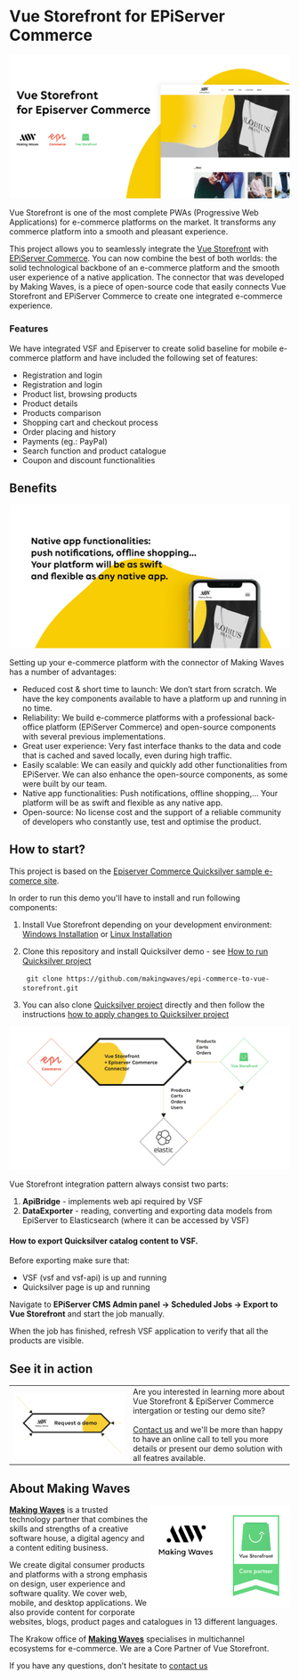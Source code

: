 # Vue Storefront for EPiServer Commerce 

![Episervre Commerce](doc/diagrams/VSF_Epi_baner1.jpg)

Vue Storefront is one of the most complete PWAs (Progressive Web Applications) for e-commerce platforms on the market. It transforms any commerce platform into a smooth and pleasant experience. 

This project allows you to seamlessly integrate the [Vue Storefront](https://www.vuestorefront.io/ "Vue Storefront") with [EPiServer Commerce](https://www.episerver.com/products/episerver-commerce/ "Episerver Commerce"). You can now combine the best of both worlds: the solid technological backbone of an e-commerce platform and the smooth user experience of a native application. The connector that was developed by Making Waves, is a piece of open-source code that easily connects Vue Storefront and EPiServer Commerce to create one integrated e-commerce experience.

### Features
We have integrated VSF and Episerver to create solid baseline for mobile e-commerce platform and have included the following set of features: 
-	Registration and login
-   Registration and login
-   Product list, browsing products
-   Product details
-   Products comparison
-   Shopping cart and checkout process
-   Order placing and history
-   Payments (eg.: PayPal)
-   Search function and product catalogue
-   Coupon and discount functionalities


## Benefits
![VueStorefront for Episerver Commerce ](doc/diagrams/VSF_Epi_baner2.jpg)

Setting up your e-commerce platform with the connector of Making Waves has a number of advantages:
-	Reduced cost & short time to launch: We don’t start from scratch. We have the key components available to have a platform up and running in no time.
-	Reliability: We build e-commerce platforms with a professional back-office platform (EPiServer Commerce) and open-source components with several previous implementations.
-	Great user experience: Very fast interface thanks to the data and code that is cached and saved locally, even during high traffic. 
-	Easily scalable: We can easily and quickly add other functionalities from EPiServer. We can also enhance the open-source components, as some were built by our team.
-	Native app functionalities: Push notifications, offline shopping,… Your platform will be as swift and flexible as any native app. 
-	Open-source: No license cost and the support of a reliable community of developers who constantly use, test and optimise the product.


## How to start?
This project is based on the [Episerver Commerce Quicksilver sample e-comerce site](https://github.com/episerver/Quicksilver).

In order to run this demo you'll have to install and run following components:
1. Install Vue Storefront depending on your development environment: [Windows Installation](https://docs.vuestorefront.io/guide/installation/windows.html) or [Linux Installation](https://docs.vuestorefront.io/guide/installation/linux-mac.html)
2. Clone this repository and install Quicksilver demo - see [How to run Quicksilver project](https://github.com/makingwaves/epi-commerce-to-vue-storefront/tree/master/Quicksilver)

    ``` git clone https://github.com/makingwaves/epi-commerce-to-vue-storefront.git```

3. You can also clone [Quicksilver project](https://github.com/makingwaves/epi-commerce-to-vue-storefront/tree/master/Quicksilver)  directly and then follow the instructions [how to apply changes to Quicksilver project](README-TECH.md)

![Episerver Commerce](doc/diagrams/VSF_Epi_architecture_overview.jpg)

Vue Storefront integration pattern always consist two parts:

1. **ApiBridge** - implements web api required by VSF
2. **DataExporter** - reading, converting and exporting data models from EpiServer to Elasticsearch (where it can be accessed by VSF)


#### How to export Quicksilver catalog content to VSF.

Before exporting make sure that:
- VSF (vsf and vsf-api) is up and running
- Quicksilver page is up and running

Navigate to **EPiServer CMS Admin panel -> Scheduled Jobs -> Export to Vue Storefront** and start the job manually.

When the job has finished, refresh VSF application to verify that all the products are visible.

## See it in action

<table style="border:0">
  <tbody>
    <tr>
      <td align="center" valign="middle">
        <a href="mailto:grzegorz.kalucki@makingwaves.com">
            <img src="doc/diagrams/Request_demo.jpg" style="float: left; clear:both; width=50% " title="Request a demo " />
        </a>
      </td>
      <td align="left" valign="top">
      Are you interested in learning more about Vue Storefront & EpiServer Commerce intergation or testing our demo site? 
      <br/><br/>
        <a href="mailto:grzegorz.kalucki@makingwaves.com">Contact us</a> and we'll be more than happy to have an online call to tell you more details or present our demo solution with all featres available.
      </td>
    </tr>
  </tbody>
</table>

## About Making Waves

<img src="doc/diagrams/MW_VSF_logos.jpg" style="float:right;" title="Making Waves Core Partner of Vue Storefront " width="50%" >
     
[**Making Waves**](https://makingwaves.com) is a trusted technology partner that combines the skills and strengths of a creative software house, a digital agency and a content editing business.

We create digital consumer products and platforms with a strong emphasis on design, user experience and software quality. We cover web, mobile, and desktop applications. We also provide content for corporate websites, blogs, product pages and catalogues in 13 different languages.

The Krakow office of [**Making Waves**](https://makingwaves.com) specialises in multichannel ecosystems for e-commerce. We are a Core Partner of Vue Storefront.
 
If you have any questions, don’t hesitate to [contact us](mailto:grzegorz.kalucki@makingwaves.com)

